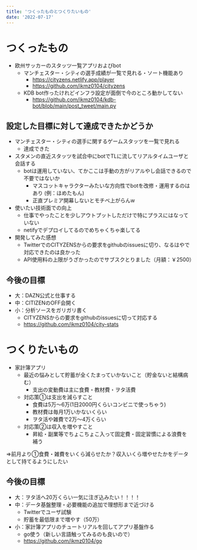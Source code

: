```yaml
---
title: 'つくったものとつくりたいもの'
date: '2022-07-17'
---
```


# つくったもの
- 欧州サッカーのスタッツ一覧アプリおよびbot
  - マンチェスター・シティの選手成績が一覧で見れる・ソート機能あり
    - https://cityzens.netlify.app/player
    - https://github.com/ikmz0104/cityzens
  - KDB bot作ったけれどインフラ設定が面倒で今のところ動かしてない
    - https://github.com/ikmz0104/kdb-bot/blob/main/post_tweet/main.py

## 設定した目標に対して達成できたかどうか
- マンチェスター・シティの選手に関するゲームスタッツを一覧で見れる
  - 達成できた
- スタメンの直近スタッツを試合中にbotでTLに流してリアルタイムユーザと会話する
  - botは運用していない、てかここは手動の方がリアルやし会話できるので不要ではないか
    - マスコットキャラクターみたいな方向性でbotを改修・運用するのはあり (例：ほめたもん)
    - 正直プレミア開幕しないとモチベ上がらんw
- 使いたい技術面での向上
  - 仕事でやったことを少しアウトプットしただけで特にプラスにはなっていない
  - netifyでデプロイしてるのでめちゃくちゃ楽してる
- 開発してみた感想
  - TwitterでのCITYZENSからの要求をgithubのissuesに切り、なるはやで対応できたのは良かった
  - API使用料の上限がうざかったのでサブスクとりました（月額：￥2500）

## 今後の目標
- 大：DAZN公式と仕事する
- 中：CITIZENのOFF会開く
- 小：分析ソースをガリガリ書く
  - CITYZENSからの要求をgithubのissuesに切って対応する
  - https://github.com/ikmz0104/city-stats

# つくりたいもの
- 家計簿アプリ
  - 最近の悩みとして貯蓄が全くたまっていかないこと（貯金ないと結構病む）
    - 支出の変動費は主に食費・教材費・ヲタ活費
  - 対応策①は支出を減らすこと
    - 食費は5万～6万(1日2000円くらいコンビニで使っちゃう)
    - 教材費は毎月1万いかないくらい
    - ヲタ活や雑費で2万～4万くらい
  - 対応策②は収入を増やすこと
    - 昇給・副業等でちょこちょこ入って固定費・固定習慣による浪費を補う

⇒前月より①食費・雑費をいくら減らせたか？収入いくら増やせたかをデータとして持てるようにしたい

## 今後の目標
- 大：ヲタ活へ20万くらい一気に注ぎ込みたい！！！！
- 中：データ基盤整理・必要機能の追加で理想形まで近づける
  - Twitterでユーザ試験
  - 貯蓄を最低限まで増やす（50万）
- 小：家計簿アプリのチュートリアルを回してアプリ基盤作る
  - go使う（新しい言語触ってみるのも良いので）
  - https://github.com/ikmz0104/go